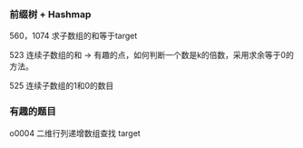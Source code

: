 ### 前缀树 + Hashmap
560，1074 求子数组的和等于target

523 连续子数组的和
-> 有趣的点，如何判断一个数是k的倍数，采用求余等于0的方法。

525 连续子数组的1和0的数目

### 有趣的题目
o0004 二维行列递增数组查找 target